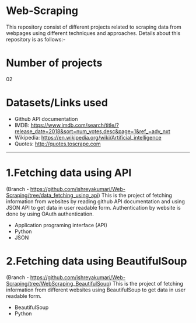 # Web-Scraping
This repository consist of different projects related to scraping data from webpages using different techniques and approaches. Details about this repository is as follows:-

# Number of projects
02

# Datasets/Links used
- Github API documentation
- IMDB: https://www.imdb.com/search/title/?release_date=2018&sort=num_votes,desc&page=1&ref_=adv_nxt
- Wikipedia: https://en.wikipedia.org/wiki/Artificial_intelligence
- Quotes: http://quotes.toscrape.com
***********************************************************************************************************************************************************************************
# 1.Fetching data using API
(Branch - https://github.com/ishreyakumari/Web-Scraping/tree/data_fetching_using_api) This is the project of fetching information from websites by reading github API documentation and using JSON API to get data in user readable form. Authentication by website is done by using OAuth authentication.
- Application programing interface (API)
- Python
- JSON

# 2.Fetching data using BeautifulSoup
(Branch - https://github.com/ishreyakumari/Web-Scraping/tree/WebScraping_BeautifulSoup) This is the project of fetching information from different websites using BeautifulSoup to get data in user readable form.
- BeautifulSoup
- Python

